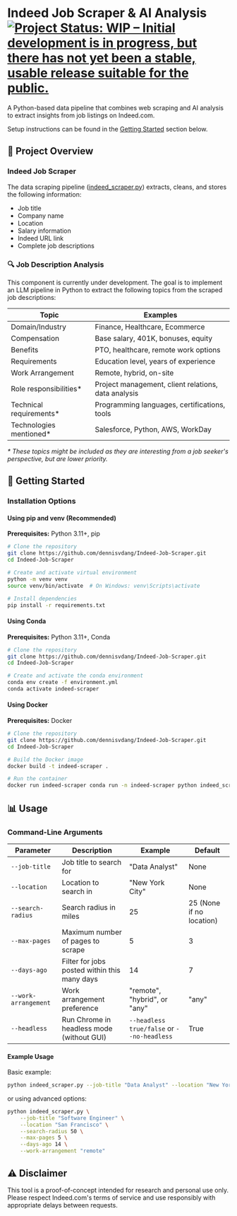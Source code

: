 # Indeed Job Scraper & AI Analysis [![Project Status: WIP – Initial development is in progress, but there has not yet been a stable, usable release suitable for the public.](https://www.repostatus.org/badges/latest/wip.svg)](https://www.repostatus.org/#wip)

A Python-based data pipeline that combines web scraping and AI analysis to extract insights from job listings on Indeed.com.

Setup instructions can be found in the [Getting Started](#-getting-started) section below.

## 🚀 Project Overview

### Indeed Job Scraper

The data scraping pipeline ([indeed_scraper.py](./indeed_scraper.py)) extracts, cleans, and stores the following information:

- Job title
- Company name
- Location
- Salary information
- Indeed URL link
- Complete job descriptions

### 🔍 Job Description Analysis

This component is currently under development. The goal is to implement an LLM pipeline in Python to extract the following topics from the scraped job descriptions:

| Topic | Examples |
|----------|----------|
| Domain/Industry | Finance, Healthcare, Ecommerce |
| Compensation | Base salary, 401K, bonuses, equity |
| Benefits | PTO, healthcare, remote work options |
| Requirements | Education level, years of experience |
| Work Arrangement | Remote, hybrid, on-site |
| Role responsibilities* | Project management, client relations, data analysis |
| Technical requirements* | Programming languages, certifications, tools |
| Technologies mentioned* | Salesforce, Python, AWS, WorkDay |

*\* These topics might be included as they are interesting from a job seeker's perspective, but are lower priority.*

## 🏁 Getting Started

### Installation Options

#### Using pip and venv (Recommended)

**Prerequisites:** Python 3.11+, pip

```bash
# Clone the repository
git clone https://github.com/dennisvdang/Indeed-Job-Scraper.git
cd Indeed-Job-Scraper

# Create and activate virtual environment
python -m venv venv
source venv/bin/activate  # On Windows: venv\Scripts\activate

# Install dependencies
pip install -r requirements.txt
```

#### Using Conda

**Prerequisites:** Python 3.11+, Conda

```bash
# Clone the repository
git clone https://github.com/dennisvdang/Indeed-Job-Scraper.git
cd Indeed-Job-Scraper

# Create and activate the conda environment
conda env create -f environment.yml
conda activate indeed-scraper
```

#### Using Docker

**Prerequisites:** Docker

```bash
# Clone the repository
git clone https://github.com/dennisvdang/Indeed-Job-Scraper.git
cd Indeed-Job-Scraper

# Build the Docker image
docker build -t indeed-scraper .

# Run the container
docker run indeed-scraper conda run -n indeed-scraper python indeed_scraper.py --job-title "Data Scientist" --location "New York City" --max-pages 3
```

## 📊 Usage

### Command-Line Arguments

| Parameter | Description | Example | Default |
|-----------|-------------|---------|---------|
| `--job-title` | Job title to search for | "Data Analyst" | None |
| `--location` | Location to search in | "New York City" | None |
| `--search-radius` | Search radius in miles | 25 | 25 (None if no location) |
| `--max-pages` | Maximum number of pages to scrape | 5 | 3 |
| `--days-ago` | Filter for jobs posted within this many days | 14 | 7 |
| `--work-arrangement` | Work arrangement preference | "remote", "hybrid", or "any" | "any" |
| `--headless` | Run Chrome in headless mode (without GUI) | `--headless true/false` or `--no-headless` | True |

#### Example Usage

Basic example:

```bash
python indeed_scraper.py --job-title "Data Analyst" --location "New York City" --max-pages 3
```

or using advanced options:

```bash
python indeed_scraper.py \
    --job-title "Software Engineer" \
    --location "San Francisco" \
    --search-radius 50 \
    --max-pages 5 \
    --days-ago 14 \
    --work-arrangement "remote"
```

## ⚠️ Disclaimer

This tool is a proof-of-concept intended for research and personal use only. Please respect Indeed.com's terms of service and use responsibly with appropriate delays between requests.
